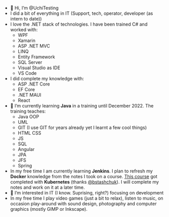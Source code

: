- 👋 Hi, I’m @UchiTesting
- I did a bit of everything in IT (Support, tech, operator, developer (as intern to date))
- I love the .NET stack of technologies. I have been trained C# and worked with:
  - WPF
  - Xamarin
  - ASP .NET MVC
  - LINQ
  - Entity Framework
  - SQL Server
  - Visual Studio as IDE
  - VS Code
- I did complete my knowledge with:
  - ASP .NET Core
  - EF Core
  - .NET MAUI
  - React
- 🌱 I’m currently learning **Java** in a training until December 2022. The training teaches:
  - Java OOP
  - UML
  - GIT (I use GIT for years already yet I learnt a few cool things)
  - HTML CSS
  - JS
  - SQL
  - Angular
  - JPA
  - JFS
  - Spring
- In my free time I am currently learning **Jenkins**. 
I plan to refresh my **Docker** knowledge from the notes I took on a course. 
[This course](https://www.udemy.com/course/docker-complete) got completed with **Kubernetes** (thanks [@bstashchuk](https://github.com/bstashchuk/)).
I will complete my notes and work on it at a later time.
- 👀 I’m interested in IT (I know. Suprising, right?) focusing on development
- In my free time I play video games (just a bit to relax), listen to music, on occasion 
play-around with sound design, photography and computer graphics (mostly GIMP or Inkscape).

<!---
UchiTesting/UchiTesting is a ✨ special ✨ repository because its `README.md` (this file) appears on your GitHub profile.
You can click the Preview link to take a look at your changes.
--->
